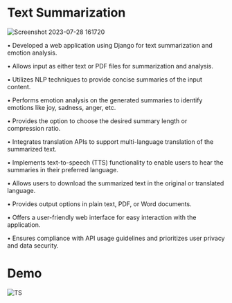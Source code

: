 # Text Summarization

![Screenshot 2023-07-28 161720](https://github.com/Jai-Doshi/text_summarization/assets/62877713/923ac550-a627-4d8a-a7f7-7811e3370f84)

•	Developed a web application using Django for text summarization and emotion analysis.

•	Allows input as either text or PDF files for summarization and analysis.

•	Utilizes NLP techniques to provide concise summaries of the input content.

•	Performs emotion analysis on the generated summaries to identify emotions like joy, sadness, anger, etc.

•	Provides the option to choose the desired summary length or compression ratio.

•	Integrates translation APIs to support multi-language translation of the summarized text.

•	Implements text-to-speech (TTS) functionality to enable users to hear the summaries in their preferred language.

•	Allows users to download the summarized text in the original or translated language.

•	Provides output options in plain text, PDF, or Word documents.

•	Offers a user-friendly web interface for easy interaction with the application.

•	Ensures compliance with API usage guidelines and prioritizes user privacy and data security.

# Demo
![TS](https://github.com/Jai-Doshi/text_summarization/assets/62877713/4bc9336d-bbe2-40d2-8326-8953cb3353e3)

